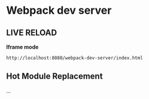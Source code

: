 # Webpack dev server


## LIVE RELOAD

**Iframe mode**

```
http://localhost:8080/webpack-dev-server/index.html
```

## Hot Module Replacement

...

